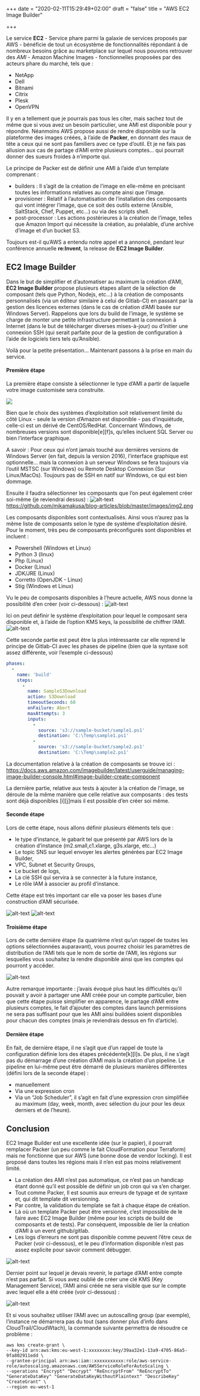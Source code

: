 +++
date = "2020-02-11T15:29:49+02:00"
draft = "false"
title = "AWS EC2 Image Builder"

+++

Le service **EC2** - Service phare parmi la galaxie de services proposés par AWS - bénéficie de tout un écosystème de fonctionnalités répondant à de nombreux besoins grâce au marketplace sur lequel nous pouvons retrouver des *AMI* - Amazon Machine Images - fonctionnelles proposées par des acteurs phare du marché, tels que :
- NetApp
- Dell
- Bitnami
- Citrix
- Plesk
- OpenVPN


Il y en a tellement que je pourrais pas tous les citer, mais sachez tout de même que si vous avez un besoin particulier, une AMI est disponible pour y répondre.
Néanmoins AWS propose aussi de rendre disponible sur la plateforme des images créées, à l’aide de **Packer**, en donnant des maux de tête a ceux qui ne sont pas familiers avec ce type d’outil.
Et je ne fais pas allusion aux cas de partage d’AMI entre plusieurs comptes... qui pourrait donner des sueurs froides à n’importe qui.


Le principe de Packer est de définir une AMI à l’aide d’un template comprenant :
- builders : Il s’agit de la création de l’image en elle-même en précisant toutes les informations relatives au compte ainsi que l’image.
- provisioner : Relatif à l’automatisation de l’installation des composants qui vont intégrer l’image, que ce soit des outils externe (Ansible, SaltStack, Chef, Puppet, etc...) ou via des scripts shell.
- post-processor : Les actions postérieures à la création de l’image, telles que Amazon Import qui nécessite la création, au préalable, d’une archive d’image et d’un bucket S3.

Toujours est-il qu’AWS a entendu notre appel et a annoncé, pendant leur conférence annuelle **re:Invent**, la release de **EC2 Image Builder**.


## EC2 Image Builder
Dans le but de simplifier et d’automatiser au maximum la création d’AMI, **EC2 Image Builder** propose plusieurs étapes allant de la sélection de composant (tels que Python, Nodejs, etc…) à la création de composants personnalisés (via un éditeur similaire à celui de Gitlab-CI) en passant par la gestion des licences externes (dans le cas de création d’AMI basée sur Windows Server).
Rappelons que lors du build de l’image, le système se charge de monter une petite infrastructure permettant la connexion à Internet (dans le but de télécharger diverses mises-à-jour) ou d’initier une connexion SSH (qui serait parfaite pour de la gestion de configuration à l’aide de logiciels tiers tels qu’Ansible).

Voilà pour la petite présentation... Maintenant passons à la prise en main du service.

#### Première étape
La première étape consiste à sélectionner le type d’AMI a partir de laquelle votre image customisée sera construite.

![](images/img1.png)




Bien que le choix des systèmes d’exploitation soit relativement limité du côté Linux - seule la version d’Amazon est disponible - pas d’inquiétude, celle-ci est un dérivé de CentOS/RedHat.
Concernant Windows, de nombreuses versions sont disponible[e][f]s, qu’elles incluent SQL Server ou bien l’interface graphique.


A savoir : Pour ceux qui n’ont jamais touché aux dernières versions de Windows Server (en fait, depuis la version 2016), l’interface graphique est optionnelle... mais la connexion à un serveur Windows se fera toujours via l’outil MSTSC (sur Windows) ou Remote Desktop Connexion (Sur Linux/MacOs).
Toujours pas de SSH en natif sur Windows, ce qui est bien dommage.


Ensuite il faudra sélectionner les composants que l’on peut également créer soi-même (je reviendrai dessus) :
![alt-text]()https://github.com/mikamakusa/blog-articles/blob/master/images/img2.png  



Les composants disponibles sont contextualisés. Ainsi vous n’aurez pas la même liste de composants selon le type de système d’exploitation désiré.
Pour le moment, très peu de composants préconfigurés sont disponibles et incluent :
* Powershell (Windows et Linux)
* Python 3 (linux)
* Php (Linux)
* Docker (Linux)
* JDK/JRE (Linux)
* Corretto (OpenJDK - Linux)
* Stig (Windows et Linux)


Vu le peu de composants disponibles à l’heure actuelle, AWS nous donne la possibilité d’en créer (voir ci-dessous) :
![alt-text](https://github.com/mikamakusa/blog-articles/blob/master/images/img3.png)  

Ici on peut définir le système d’exploitation pour lequel le composant sera disponible et, à l’aide de l’option KMS keys, la possibilité de chiffrer l’AMI.
![alt-text](https://github.com/mikamakusa/blog-articles/blob/master/images/img4.png)  

Cette seconde partie est peut être la plus intéressante car elle reprend le principe de Gitlab-CI avec les phases de pipeline (bien que la syntaxe soit assez différente, voir l’exemple ci-dessous)

```yaml
phases:
  -
    name: 'build'
    steps:
      -
        name: SampleS3Download
        action: S3Download
        timeoutSeconds: 60
        onFailure: Abort
        maxAttempts: 3
        inputs:
          -
            source: 's3://sample-bucket/sample1.ps1'
            destination: 'C:\Temp\sample1.ps1'
          -
            source: 's3://sample-bucket/sample2.ps1'
            destination: 'C:\Temp\sample2.ps1'
```




La documentation relative à la création de composants se trouve ici : https://docs.aws.amazon.com/imagebuilder/latest/userguide/managing-image-builder-console.html#image-builder-create-component


La dernière partie, relative aux tests à ajouter à la création de l’image, se déroule de la même manière que celle relative aux composants : des tests sont déjà disponibles [i][j]mais il est possible d’en créer soi même.


#### Seconde étape
Lors de cette étape, nous allons définir plusieurs éléments tels que :
- le type d’instance, le gabarit tel que présenté par AWS lors de la création d’instance (m2.small,c1.xlarge, g3s.xlarge, etc…)
- Le topic SNS sur lequel envoyer les alertes générées par EC2 Image Builder,
- VPC, Subnet et Security Groups,
- Le bucket de logs,
- La clé SSH qui servira à se connecter à la future instance,
- Le rôle IAM à associer au profil d’instance.


Cette étape est très important car elle va poser les bases d’une construction d’AMI sécurisée.

![alt-text](https://github.com/mikamakusa/blog-articles/blob/master/images/img5.png)
![alt-text](https://github.com/mikamakusa/blog-articles/blob/master/images/img6.png)  



#### Troisième étape
Lors de cette dernière étape (la quatrième n’est qu’un rappel de toutes les options sélectionnées auparavant), vous pourrez choisir les paramètres de distribution de l’AMI tels que le nom de sortie de l’AMI, les régions sur lesquelles vous souhaitez la rendre disponible ainsi que les comptes qui pourront y accéder.

![alt-text](https://github.com/mikamakusa/blog-articles/blob/master/images/img7.png)




Autre remarque importante : j’avais évoqué plus haut les difficultés qu’il pouvait y avoir à partager une AMI créée pour un compte particulier, bien que cette étape puisse simplifier en apparence, le partage d’AMI entre plusieurs comptes, le fait d’ajouter des comptes dans launch permissions ne sera pas suffisant pour que les AMI ainsi buildées soient disponibles pour chacun des comptes (mais je reviendrais dessus en fin d’article).


#### Dernière étape
En fait, de dernière étape, il ne s’agit que d’un rappel de toute la configuration définie lors des étapes précédente[k][l]s. De plus, il ne s’agit pas du démarrage d’une création d’AMI mais la création d’un pipeline.
Le pipeline en lui-même peut être démarré de plusieurs manières différentes (défini lors de la seconde étape) :
- manuellement
- Via une expression cron
- Via un “Job Scheduler”, il s’agit en fait d’une expression cron simplifiée au maximum (day, week, month, avec sélection du jour pour les deux derniers et de l’heure).


## Conclusion
EC2 Image Builder est une excellente idée (sur le papier), il pourrait remplacer Packer (un peu comme le fait CloudFormation pour Terraform) mais ne fonctionne que sur AWS (une bonne dose de vendor locking). Il est proposé dans toutes les régions mais il n’en est pas moins relativement limité.

- La création des AMI n’est pas automatique, ce n’est pas un handicap étant donné qu’il est possible de définir un job cron qui va s’en charger.
- Tout comme Packer, Il est soumis aux erreurs de typage et de syntaxe et, qui dit template dit versionning.
- Par contre, la validation du template se fait à chaque étape de création.
- Là où un template Packer peut être versionné, c’est impossible de le faire avec EC2 Image Builder (même pour les scripts de build de composants et de tests). Par conséquent, impossible de lier la création d’AMI à un event github/gitlab.
- Les logs d’erreurs ne sont pas disponible comme peuvent l’être ceux de Packer (voir ci-dessous), et le peu d’information disponible n’est pas assez explicite pour savoir comment débugger.

![alt-text](https://github.com/mikamakusa/blog-articles/blob/master/images/img8.png)




Dernier point sur lequel je devais revenir, le partage d’AMI entre compte n’est pas parfait. Si vous avez oublié de créer une clé KMS (Key Management Service), l’AMI ainsi créée ne sera visible que sur le compte avec lequel elle a été créée (voir ci-dessous) :

![alt-text](https://github.com/mikamakusa/blog-articles/blob/master/images/img9.png)




Et si vous souhaitez utiliser l’AMI avec un autoscalling group (par exemple), l’instance ne démarrera pas du tout (sans donner plus d’info dans CloudTrail/CloudWtach), la commande suivante permettra de résoudre ce problème :
```
aws kms create-grant \
--key-id arn:aws:kms:eu-west-1:xxxxxxxx:key/39aa32e1-13a9-4705-86a5-9fa802911edd \
--grantee-principal arn:aws:iam::xxxxxxxxxxx:role/aws-service-role/autoscaling.amazonaws.com/AWSServiceRoleForAutoScaling \
--operations "Encrypt" "Decrypt" "ReEncryptFrom" "ReEncryptTo" "GenerateDataKey" "GenerateDataKeyWithoutPlaintext" "DescribeKey" "CreateGrant" \
--region eu-west-1
```
